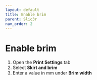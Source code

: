 ```yaml
---
layout: default
title: Enable brim
parent: Slic3r
nav_order: 2
---
```


# Enable brim
1. Open the **Print Settings** tab
2. Select **Skirt and brim**
3. Enter a value in mm under **Brim width**